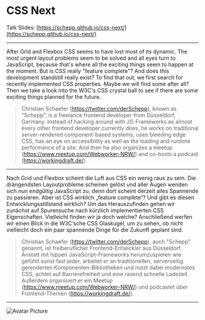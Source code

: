 CSS Next
======

Talk Slides: [https://schepp.github.io/css-next/](https://schepp.github.io/css-next/)

---

After Grid and Flexbox CSS seems to have lost most of its dynamic. The most urgent layout problems seem to be solved and all eyes turn to JavaScript, because that's where all the exciting things seem to happen at the moment. But is CSS really "feature complete"? And does this development standstill really exist? To find that out, we first search for recently implemented CSS properties. Maybe we will find some after all? Then we take a look into the W3C's CSS crystal ball to see if there are some exciting things planned for the future.

> Christian Schaefer (https://twitter.com/derSchepp), known as "Schepp", is a freelance frontend developer from Düsseldorf, Germany. Instead of hacking around with JS-Frameworks as almost every other frontend developer currently does, he works on traditional server-rendered component-based systems, uses bleeding edge CSS, has an eye on accessibility as well as the loading and runtime performance of a site. And then he also organizes a meetup (https://www.meetup.com/Webworker-NRW/) and co-hosts a podcast (https://workingdraft.de/).

---

Nach Grid und Flexbox scheint die Luft aus CSS ein wenig raus zu sein. Die drängendsten Layoutprobleme scheinen gelöst und aller Augen wenden sich nun endgültig JavaScript zu, denn dort scheint derzeit alles Spannende zu passieren. Aber ist CSS wirklich „feature complete“? Und gibt es diesen Entwicklungsstillstand wirklich? Um das Herauszufinden gehen wir zunächst auf Spurensuche nach kürzlich implementierten CSS Eigenschaften. Vielleicht finden wir ja doch welche? Anschließend werfen wir einen Blick in die W3C‘sche CSS Glaskugel, um zu sehen, ob nicht vielleicht doch ein paar spannende Dinge für die Zukunft geplant sind.  

> Christian Schaefer (https://twitter.com/derSchepp), auch "Schepp" genannt, ist freiberuflicher Frontend-Entwickler aus Düsseldorf. Anstatt mit hippen JavaScript-Frameworks herumzuspielen wie gefühlt sonst fast jeder, arbeitet er an traditionellen, serverseitig gerenderten Komponenten-Bibliotheken und nutzt dabei modernstes CSS, achtet auf Barrierefreiheit und eine rasend schnelle Ladezeit. Außerdem organisiert er ein Meetup (https://www.meetup.com/Webworker-NRW/) und podcastet über Frontend-Themen (https://workingdraft.de/).

---

![Avatar Picture](https://s.gravatar.com/avatar/7096dcb1690ef7418c4e94518f2fed31?s=200) 
 
